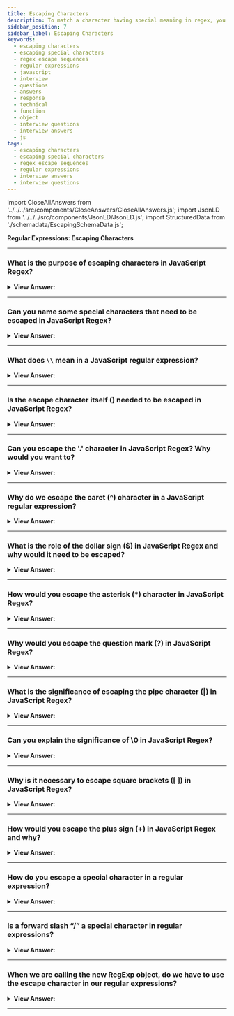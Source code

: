 ```yaml
---
title: Escaping Characters
description: To match a character having special meaning in regex, you need to use a escape sequence prefix with a backslash (\). Regular Expressions Interview Questions
sidebar_position: 7
sidebar_label: Escaping Characters
keywords:
  - escaping characters
  - escaping special characters
  - regex escape sequences
  - regular expressions
  - javascript
  - interview
  - questions
  - answers
  - response
  - technical
  - function
  - object
  - interview questions
  - interview answers
  - js
tags:
  - escaping characters
  - escaping special characters
  - regex escape sequences
  - regular expressions
  - interview answers
  - interview questions
---
```


import CloseAllAnswers from '../../../src/components/CloseAnswers/CloseAllAnswers.js';
import JsonLD from '../../../src/components/JsonLD/JsonLD.js';
import StructuredData from './schemadata/EscapingSchemaData.js';

<JsonLD data={StructuredData} />

<head>
  <title>Escaping Characters | Regular Expression Interview Questions</title>
</head>

**Regular Expressions: Escaping Characters**

<CloseAllAnswers />

---

### What is the purpose of escaping characters in JavaScript Regex?

<details>
  <summary><strong>View Answer:</strong></summary>
  <div>
  <div><strong>Interview Response:</strong> Escaping characters prevents certain special characters from being interpreted as part of the regular expression's syntax, allowing them to be used as literal characters instead.
  </div><br />
  </div>
</details>

---

### Can you name some special characters that need to be escaped in JavaScript Regex?

<details>
  <summary><strong>View Answer:</strong></summary>
  <div>
  <div><strong>Interview Response:</strong> In JavaScript Regex, the following special characters need to be escaped with a backslash (\): . * + ? ^ $ &#123; &#125; ( ) | [ ] \ and /.
  </div><br />
  </div>
</details>

---

### What does `\\` mean in a JavaScript regular expression?

<details>
  <summary><strong>View Answer:</strong></summary>
  <div>
  <div><strong>Interview Response:</strong> In a JavaScript regular expression, "\\" is an escape sequence that represents a single backslash. So, to match a backslash itself, you use "\\\\" in the regex pattern.
  </div><br />
  </div>
</details>

---

### Is the escape character itself (\) needed to be escaped in JavaScript Regex?

<details>
  <summary><strong>View Answer:</strong></summary>
  <div>
  <div><strong>Interview Response:</strong> Yes, the escape character (backslash, \) needs to be escaped in JavaScript Regex. To represent a single backslash, you would use two backslashes (\\\\) in the regex pattern.
  </div><br />
  </div>
</details>

---

### Can you escape the '.' character in JavaScript Regex? Why would you want to?

<details>
  <summary><strong>View Answer:</strong></summary>
  <div>
  <div><strong>Interview Response:</strong> Yes, you can escape the '.' character in JavaScript Regex using \\. You'd do this because a unescaped '.' matches any character except newline, but a escaped \\. matches a literal dot.
  </div><br />
  </div>
</details>

---

### Why do we escape the caret (^) character in a JavaScript regular expression?

<details>
  <summary><strong>View Answer:</strong></summary>
  <div>
  <div><strong>Interview Response:</strong> The caret ^ is escaped because it's a special character in Regex that matches the start of input. To match a literal caret, you escape it.
  </div><br />
  </div>
</details>

---

### What is the role of the dollar sign ($) in JavaScript Regex and why would it need to be escaped?

<details>
  <summary><strong>View Answer:</strong></summary>
  <div>
  <div><strong>Interview Response:</strong> In JavaScript Regex, the dollar sign ($) denotes end of a line or string. To match a literal dollar sign, it needs to be escaped using a backslash, as \$.
  </div><br />
  </div>
</details>

---

### How would you escape the asterisk (*) character in JavaScript Regex?

<details>
  <summary><strong>View Answer:</strong></summary>
  <div>
  <div><strong>Interview Response:</strong> To escape the asterisk (*) character in a JavaScript regular expression, you would prepend it with a backslash, like this: \*. This is done when you want to match a literal asterisk.
  </div><br />
  </div>
</details>

---

### Why would you escape the question mark (?) in JavaScript Regex?

<details>
  <summary><strong>View Answer:</strong></summary>
  <div>
  <div><strong>Interview Response:</strong> In JavaScript Regex, ? is a special character that makes the preceding item optional. To match a literal question mark, you need to escape it using \?.
  </div><br />
  </div>
</details>

---

### What is the significance of escaping the pipe character (|) in JavaScript Regex?

<details>
  <summary><strong>View Answer:</strong></summary>
  <div>
  <div><strong>Interview Response:</strong> In JavaScript Regex, the pipe character (|) signifies logical OR between expressions. To match a literal pipe, it needs to be escaped using a backslash, as \| .
  </div><br />
  </div>
</details>

---

### Can you explain the significance of \0 in JavaScript Regex?

<details>
  <summary><strong>View Answer:</strong></summary>
  <div>
  <div><strong>Interview Response:</strong> The \0 represents the null character in Regex. It can be used when you need to match a null byte. Optionally, you may also see or use '\ x00' used as a null byte in Regex.
  </div><br />
  </div>
</details>

---

### Why is it necessary to escape square brackets ([ ]) in JavaScript Regex?

<details>
  <summary><strong>View Answer:</strong></summary>
  <div>
  <div><strong>Interview Response:</strong> Square brackets ([ ]) define a character set in JavaScript Regex. To match literal square brackets, they need to be escaped with backslashes: \\[ and \\].
  </div><br />
  </div>
</details>

---

### How would you escape the plus sign (+) in JavaScript Regex and why?

<details>
  <summary><strong>View Answer:</strong></summary>
  <div>
  <div><strong>Interview Response:</strong> In JavaScript Regex, you'd escape the plus sign (+) with a backslash, like \\+. This is done when you want to match a literal plus sign, as unescaped + means 'one or more' of the preceding element.
  </div><br />
  </div>
</details>

---

### How do you escape a special character in a regular expression?

<details>
  <summary><strong>View Answer:</strong></summary>
  <div>
  <div><strong>Interview Response:</strong> You can escape a special character in a regular expression by using a backslash (\) before the character. For example, to escape the dot (.) character, you would write '\.' in order to escape a period.
    </div><br/>
  <div><strong>Technical Details:</strong> To match a character having a special meaning in regex, you need to use an escape sequence prefix with a backslash (\). E.g., \. matches "."; regex \+ matches "+"; and regex \( matches "(". You also need to use regex \\ to match "\" (back-slash). Regex recognizes common escape sequences such as \n for newline, \t for tab, \r for carriage-return, \nnn for a up to 3-digit octal number, \xhh for a two-digit hex code, \uhhhh for a 4-digit Unicode, \uhhhhhhhh for a 8-digit Unicode.
    </div>
  </div>
</details>

---

### Is a forward slash “/” a special character in regular expressions?

<details>
  <summary><strong>View Answer:</strong></summary>
  <div>
  <div><strong>Interview Response:</strong> A slash symbol `/` is not a special character, but in JavaScript, you use it to open and close the regexp: /...pattern.../, so we should escape it too when attempting to match it. On the other hand, if we are not using /.../, but create a regexp using the new RegExp, we do not need to escape it.
    </div><br />
  <div><strong className="codeExample">Code Example:</strong><br /><br />

  <div></div>

```js
alert('/'.match(/\//)); // '/'

// Using the RegExp Object
alert('/'.match(new RegExp('/'))); // finds /
```

  </div>
  </div>
</details>

---

### When we are calling the new RegExp object, do we have to use the escape character in our regular expressions?

<details>
  <summary><strong>View Answer:</strong></summary>
  <div>
  <div><strong>Interview Response:</strong>  If we create a regular expression with the new RegExp, we do not have to escape /, but need to do other escaping like the `\d` flag. The reason that this happens is that strings consume backslashes when we use the RegExp object constructor. The approach we should use is an additional backslash to escape special flags like \d. Instead of \d, we need to use `\\d`.
    </div><br />
  <div><strong className="codeExample">Code Example:</strong><br /><br />

  <div></div>

```js
// Wrong Approach
let regexp = new RegExp('d.d');
alert('Chapter 5.1'.match(regexp)); // null, when we ant 5.1

// Correct Approach
let regexp = new RegExp('\\d.\\d');
alert('Chapter 5.1'.match(regexp)); // returns 5.1
```

  </div>
  </div>
</details>

---
